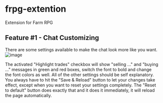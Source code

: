 # frpg-extention
Extension for Farm RPG
  
## Feature #1 - Chat Customizing
There are some settings available to make the chat look more like you want.
![image](https://user-images.githubusercontent.com/35682065/186082040-85850940-fc4e-4c17-9f63-d569a868cb83.png)  

The activated "Highlight trades" checkbox will show "selling ..." and "buying ..." messages in green and red boxes, switch the font to bold and change the font colors as well. All of the other settings should be self explanatory. 
You always have to hit the "Save & Reload" button to let your changes take effect, except when you want to reset your settings completely. The "Reset to default" button does exactly that and it does it immediately, it will reload the page automatically.

